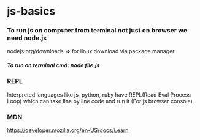 # js-basics

### To run js on computer from terminal not just on browser we need node.js
nodejs.org/downloads => for linux download via package manager
##### To run on terminal cmd: node file.js

### REPL
Interpreted languages like js, python, ruby have REPL(Read Eval Process Loop) which can take line by line code and run it (For js browser console). 

### MDN 
https://developer.mozilla.org/en-US/docs/Learn

